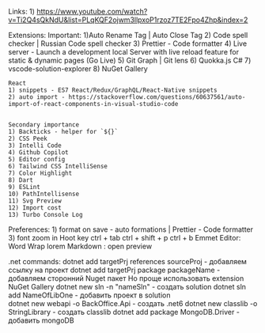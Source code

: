 Links:
    1) https://www.youtube.com/watch?v=Ti2Q4sQkNdU&list=PLqKQF2ojwm3llpxoP1rzoz7TE2Fpo4Zhp&index=2

Extensions: 
    Important:
    1)Auto Rename Tag | Auto Close Tag
    2) Code spell checker | Russian Code spell checker
    3) Prettier - Code formatter
    4) Live server - Launch a development local Server with live reload feature for static & dynamic pages (Go Live)
    5) Git Graph | Git lens
    6) Quokka.js
    C#
    7) vscode-solution-explorer
    8) NuGet Gallery
    
    React
    1) snippets - ES7 React/Redux/GraphQL/React-Native snippets
    2) auto import - https://stackoverflow.com/questions/60637561/auto-import-of-react-components-in-visual-studio-code

    
    Secondary importance
    1) Backticks - helper for `${}`
    2) CSS Peek
    3) Intelli Code
    4) Github Copilot
    5) Editor config
    6) Tailwind CSS IntelliSense
    7) Color Highlight
    8) Dart
    9) ESLint
    10) PathIntellisense
    11) Svg Preview
    12) Import cost
    13) Turbo Console Log

Preferences:
    1) format on save - auto formations | Prettier - Code formatter
    3) font zoom in
Hoot key
    ctrl + tab
    ctrl + shift + p
    ctrl + b
Emmet
Editor: Word Wrap
    lorem
Markdown : open preview

.net commands:
dotnet add targetPrj references sourceProj          - добавляем ссылку на проект
dotnet add targetPrj package packageName            - добавляем сторонний Nuget пакет Но проще использовать extension NuGet Gallery
dotnet new sln -n "nameSln"                         - создать solution
dotnet sln add NameOfLibOne                         - добавить проект в solution   
dotnet new webapi -o BackOffice.Api                 - создать .net6 
dotnet new classlib -o StringLibrary                - создать classlib
dotnet add package MongoDB.Driver                   - добавить mongoDB
